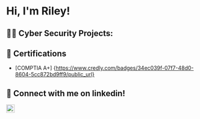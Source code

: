 <h1>Hi, I'm Riley! 

<h2>👨‍💻 Cyber Security Projects:</h2>



<h2>📝 Certifications</h2>

- [COMPTIA A+] {https://www.credly.com/badges/34ec039f-07f7-48d0-8604-5cc872bd9ff9/public_url}


<h2> 🤳 Connect with me on linkedin!</h2>


[<img align="left" alt="Riley Sikes | LinkedIn" width="22px" src="https://cdn.jsdelivr.net/npm/simple-icons@v3/icons/linkedin.svg" />][linkedin]



[linkedin]: www.linkedin.com/in/riley-sikes-aa732228a

<!--
**joshmadakor1/joshmadakor1** is a ✨ _special_ ✨ repository because its `README.md` (this file) appears on your GitHub profile.

Here are some ideas to get you started:

- 🔭 I’m currently working on ...
- 🌱 I’m currently learning ...
- 👯 I’m looking to collaborate on ...
- 🤔 I’m looking for help with ...
- 💬 Ask me about ...
- 📫 How to reach me: ...
- 😄 Pronouns: ...
- ⚡ Fun fact: ...
-->
